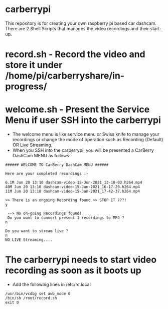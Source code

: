 # carberrypi
This repository is for creating your own raspberry pi based car dashcam.
There are 2 Shell Scripts that manages the video recordings and their start-up.

# record.sh - Record the video and store it under /home/pi/carberryshare/in-progress/


# welcome.sh - Present the Service Menu if user SSH into the carberrypi
- The welcome menu is like service menu or Swiss knife to manage your recordings or change the mode of operation such as Recording (Default) OR Live Streaming.
- When you SSH into the carberrypi, you will be presented a CarBerry DashCam MENU as follows:


```
###### WELCOME TO CarBerry DashCam MENU ######

Here are your completed recordings :-

6.1M Jun 20 13:10 dashcam-video-15-Jun-2021_13-10-03.h264.mp4
40M Jun 20 13:10 dashcam-video-15-Jun-2021_16-17-29.h264.mp4
11M Jun 20 13:10 dashcam-video-15-Jun-2021_17-42-37.h264.mp4

>> There is an ongoing Recording found >> STOP IT ???!
y

 --> No on-going Recordings found!
 Do you want to convert present 1 recordings to MP4 ?
n

Do you want to stream live ?
n
NO LIVE Streaming....
```

# The carberrypi needs to start video recording as soon as it boots up
- Add the following lines in /etc/rc.local
```
/usr/bin/vcdbg set awb_mode 0
/bin/sh /root/record.sh
exit 0
```

 
